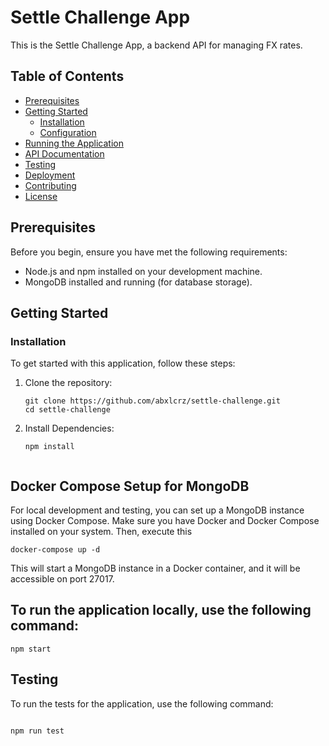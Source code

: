 # Settle Challenge App

This is the Settle Challenge App, a backend API for managing FX rates.

## Table of Contents
- [Prerequisites](#prerequisites)
- [Getting Started](#getting-started)
  - [Installation](#installation)
  - [Configuration](#configuration)
- [Running the Application](#running-the-application)
- [API Documentation](#api-documentation)
- [Testing](#testing)
- [Deployment](#deployment)
- [Contributing](#contributing)
- [License](#license)

## Prerequisites
Before you begin, ensure you have met the following requirements:
- Node.js and npm installed on your development machine.
- MongoDB installed and running (for database storage).

## Getting Started

### Installation
To get started with this application, follow these steps:

1. Clone the repository:

   ```shell
   git clone https://github.com/abxlcrz/settle-challenge.git
   cd settle-challenge
   ```
2. Install Dependencies:
   ```shell
   npm install


## Docker Compose Setup for MongoDB
For local development and testing, you can set up a MongoDB instance using Docker Compose. Make sure you have Docker and Docker Compose installed on your system.
Then, execute this 
  ```shell
  docker-compose up -d
  ```
  This will start a MongoDB instance in a Docker container, and it will be accessible on port 27017.

## To run the application locally, use the following command:
  ```shell
  npm start
  ```
  ## Testing
To run the tests for the application, use the following command:

```shell

npm run test

